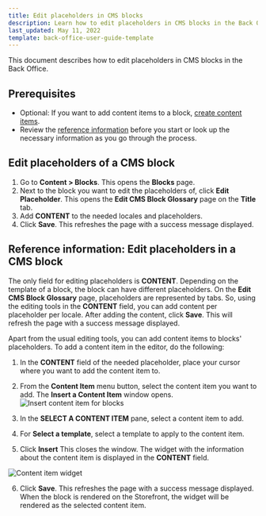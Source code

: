 ```yaml
---
title: Edit placeholders in CMS blocks
description: Learn how to edit placeholders in CMS blocks in the Back Office.
last_updated: May 11, 2022
template: back-office-user-guide-template
---
```


This document describes how to edit placeholders in CMS blocks in the Back Office.

## Prerequisites

* Optional: If you want to add content items to a block, [create content items](/docs/scos/user/back-office-user-guides/{{page.version}}/content/content-items/creating-content-items.html).
* Review the [reference information](#reference-information-edit-placeholders-in-a-cms-block) before you start or look up the necessary information as you go through the process.


## Edit placeholders of a CMS block

1. Go to **Content&nbsp;<span aria-label="and then">></span> Blocks**.
    This opens the **Blocks** page.
2. Next to the block you want to edit the placeholders of, click **Edit Placeholder**.
    This opens the **Edit CMS Block Glossary** page on the **Title** tab.
3. Add **CONTENT** to the needed locales and placeholders.  
4. Click **Save**.
    This refreshes the page with a success message displayed.

## Reference information: Edit placeholders in a CMS block

The only field for editing placeholders is **CONTENT**. Depending on the template of a block, the block can have different placeholders. On the **Edit CMS Block Glossary** page, placeholders are represented by tabs. So, using the editing tools in the **CONTENT** field, you can add content per placeholder per locale. After adding the content, click **Save**. This will refresh the page with a success message displayed.

Apart from the usual editing tools, you can add content items to blocks' placeholders. To add a content item in the editor, do the following:

1. In the **CONTENT** field of the needed placeholder, place your cursor where you want to add the content item to.

2. From the **Content Item** menu button, select the content item you want to add.
    The **Insert a Content Item** window opens.
![Insert content item for blocks](https://spryker.s3.eu-central-1.amazonaws.com/docs/User+Guides/Back+Office+User+Guides/Content+Management+System/Content+Item+Widgets/Adding+Content+Item+Widgets+to+Pages+and+Blocks/insert-content-item-widget-block.png)

3. In the **SELECT A CONTENT ITEM** pane, select a content item to add.
4. For **Select a template**, select a template to apply to the content item.
5. Click **Insert**
    This closes the window. The widget with the information about the content item is displayed in the **CONTENT** field.

![Content item widget](https://spryker.s3.eu-central-1.amazonaws.com/docs/User+Guides/Back+Office+User+Guides/Content+Management+System/Content+Item+Widgets/Adding+Content+Item+Widgets+to+Pages+and+Blocks/example-block.png)

6. Click **Save**.
    This refreshes the page with a success message displayed. When the block is rendered on the Storefront, the widget will be rendered as the selected content item.
